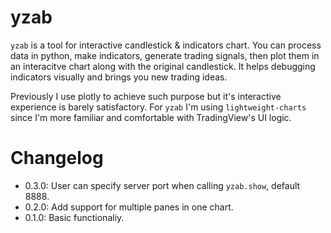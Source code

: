# yzab

`yzab` is a tool for interactive candlestick & indicators chart.
You can process data in python, make indicators, generate trading signals, then plot them in an interacitve chart along with the original candlestick.
It helps debugging indicators visually and brings you new trading ideas.

Previously I use plotly to achieve such purpose but it's interactive experience is barely satisfactory.
For `yzab` I'm using `lightweight-charts` since I'm more familiar and comfortable with TradingView's UI logic.


# Changelog

* 0.3.0: User can specify server port when calling `yzab.show`, default 8888.
* 0.2.0: Add support for multiple panes in one chart.
* 0.1.0: Basic functionaliy.